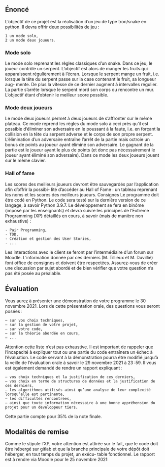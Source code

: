  

## Énoncé

L’objectif de ce projet est la réalisation d’un jeu de type tron/snake en python. Il devra offrir deux
possibilités de jeu :

    1 un mode solo,
    2 un mode deux joueurs.
### Mode solo

Le mode solo reprenant les règles classiques d’un snake. Dans ce jeu, le joueur contrôle un serpent.
L’objectif est alors de manger les fruits qui apparaissent régulièrement à l’écran. Lorsque le serpent
mange un fruit, i.e. lorsque la tête du serpent passe sur la case contenant le fruit, sa longueur aug-
mente. De plus la vitesse de ce dernier augment à intervalles régulier. La partie s’arrête lorsque le
serpent mord son corps ou rencontre un mur. L’objectif étant d’obtenir le meilleur score possible.

### Mode deux joueurs

Le mode deux joueurs permet à deux joueurs de s’affronter sur le même plateau. Ce mode reprend
les règles du mode solo à ceci près qu’il est possible d’éliminer son adversaire en le poussant à la faute,
i.e. en forçant la collision en la tête du serpent adverse et le corps de son propre serpent.
L’élimination d’un adversaire entraîne l’arrêt de la partie mais octroie un bonus de points au joueur
ayant éliminé son adversaire. Le gagnant de la partie est le joueur ayant le plus de points (et donc pas
nécessairement le joueur ayant éliminé son adversaire).
Dans ce mode les deux joueurs jouent sur le même clavier.

### Hall of fame
Les scores des meilleurs joueurs devront être sauvegardés par l’application afin d’offrir la possibi-
lité d’accéder au Hall of Fame : un tableau reprenant les noms et les scores des meilleurs joueurs.
Consignes
Le programme doit être codé en Python. Le code sera testé sur la dernière version de ce langage,
à savoir Python 3.9.7.
Le développement se fera en binôme (imposé par les enseignants) et devra suivre les principes de
l’Extreme Programming (XP) détaillés en cours, à savoir (mais de manière non exhaustive) :

    - Pair Programming,
    - TDD,
    - Création et gestion des User Stories,
    - ...

Les interactions avec le client se feront par l’intermédiaire d’un forum sur Moodle. L’information
donnée par ces derniers (M. Tillieux et M. Duvillié) font office de consignes et doivent être respectées.
Assurez-vous de créer une discussion par sujet abordé et de bien vérifier que votre question n’a pas
été posée au préalable.
## Évaluation
Vous aurez à présenter une démonstration de votre programme le 30 novembre 2021. Lors de cette
présentation orale, des questions vous seront posées :

    — sur vos choix techniques,
    — sur la gestion de votre projet,
    — sur votre code,
    — sur la théorie abordée en cours,
    — ...
Attention cette liste n’est pas exhaustive. Il est important de rappeler que l’incapacité à expliquer
tout ou une partie du code entraînera un échec à l’évaluation. Le code servant à la démonstration
pourra être modifié jusqu’à la veille de l’évaluation orale à savoir le 29 novembre 2021 à 23 :59.
Il vous est également demandé de rendre un rapport expliquant :

    — vos choix techniques et la justification de ces derniers,
    — vos choix en terme de structures de données et la justification de ces derniers,
    — les algorithmes utilisés ainsi qu’une analyse de leur complexité lorsqu’elle est pertinente,
    — les difficultés rencontrées,
    — ainsi que toute information nécessaire à une bonne appréhension du projet pour un developpeur tiers.

Cette partie compte pour 35% de la note finale.
## Modalités de remise
Comme le stipule l’XP, votre attention est attirée sur le fait, que le code doit être hébergé sur
gitlab et que la branche principale de votre dépôt doit héberger, en tout temps du projet, un exécu-
table fonctionnel.
Le rapport est à rendre via Moodle pour le 25 novembre 2021